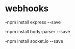# webhooks


-npm install express --save

-npm install body-parser --save

-npm install socket.io --save

